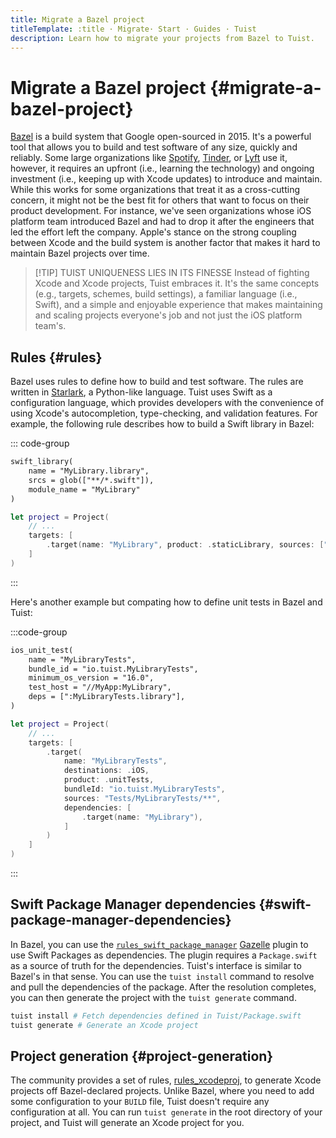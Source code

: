 ```yaml
---
title: Migrate a Bazel project
titleTemplate: :title · Migrate· Start · Guides · Tuist
description: Learn how to migrate your projects from Bazel to Tuist.
---
```


# Migrate a Bazel project {#migrate-a-bazel-project}

[Bazel](https://bazel.build) is a build system that Google open-sourced in 2015. It's a powerful tool that allows you to build and test software of any size, quickly and reliably. Some large organizations like [Spotify](https://engineering.atspotify.com/2023/10/switching-build-systems-seamlessly/), [Tinder](https://medium.com/tinder/bazel-hermetic-toolchain-and-tooling-migration-c244dc0d3ae), or [Lyft](https://semaphoreci.com/blog/keith-smiley-bazel) use it, however, it requires an upfront (i.e., learning the technology) and ongoing investment (i.e., keeping up with Xcode updates) to introduce and maintain. While this works for some organizations that treat it as a cross-cutting concern, it might not be the best fit for others that want to focus on their product development. For instance, we've seen organizations whose iOS platform team introduced Bazel and had to drop it after the engineers that led the effort left the company. Apple's stance on the strong coupling between Xcode and the build system is another factor that makes it hard to maintain Bazel projects over time.

> [!TIP] TUIST UNIQUENESS LIES IN ITS FINESSE
> Instead of fighting Xcode and Xcode projects, Tuist embraces it. It's the same concepts (e.g., targets, schemes, build settings), a familiar language (i.e., Swift), and a simple and enjoyable experience that makes maintaining and scaling projects everyone's job and not just the iOS platform team's.

## Rules {#rules}

Bazel uses rules to define how to build and test software. The rules are written in [Starlark](https://github.com/bazelbuild/starlark), a Python-like language. Tuist uses Swift as a configuration language, which provides developers with the convenience of using Xcode's autocompletion, type-checking, and validation features. For example, the following rule describes how to build a Swift library in Bazel:

::: code-group
```txt [BUILD (Bazel)]
swift_library(
    name = "MyLibrary.library",
    srcs = glob(["**/*.swift"]),
    module_name = "MyLibrary"
)
```

```swift [Project.swift (Tuist)]
let project = Project(
    // ...
    targets: [
        .target(name: "MyLibrary", product: .staticLibrary, sources: ["**/*.swift"])
    ]
)
```
:::

Here's another example but compating how to define unit tests in Bazel and Tuist:

:::code-group
```txt [BUILD (Bazel)]
ios_unit_test(
    name = "MyLibraryTests",
    bundle_id = "io.tuist.MyLibraryTests",
    minimum_os_version = "16.0",
    test_host = "//MyApp:MyLibrary",
    deps = [":MyLibraryTests.library"],
)

```
```swift [Project.swift (Tuist)]
let project = Project(
    // ...
    targets: [
        .target(
            name: "MyLibraryTests",
            destinations: .iOS,
            product: .unitTests,
            bundleId: "io.tuist.MyLibraryTests",
            sources: "Tests/MyLibraryTests/**",
            dependencies: [
                .target(name: "MyLibrary"),
            ]
        )
    ]
)
```
:::


## Swift Package Manager dependencies {#swift-package-manager-dependencies}

In Bazel, you can use the [`rules_swift_package_manager`](https://github.com/cgrindel/rules_swift_package_manager) [Gazelle](https://github.com/bazelbuild/bazel-gazelle/blob/master/extend.md) plugin to use Swift Packages as dependencies. The plugin requires a `Package.swift` as a source of truth for the dependencies. Tuist's interface is similar to Bazel's in that sense. You can use the `tuist install` command to resolve and pull the dependencies of the package. After the resolution completes, you can then generate the project with the `tuist generate` command.

```bash
tuist install # Fetch dependencies defined in Tuist/Package.swift
tuist generate # Generate an Xcode project
```

## Project generation {#project-generation}

The community provides a set of rules, [rules_xcodeproj](https://github.com/MobileNativeFoundation/rules_xcodeproj), to generate Xcode projects off Bazel-declared projects. Unlike Bazel, where you need to add some configuration to your `BUILD` file, Tuist doesn't require any configuration at all. You can run `tuist generate` in the root directory of your project, and Tuist will generate an Xcode project for you.
